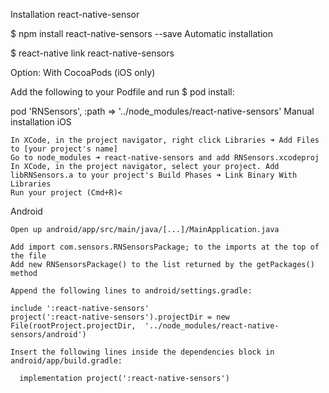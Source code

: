 Installation react-native-sensor

$ npm install react-native-sensors --save
Automatic installation

$ react-native link react-native-sensors

Option: With CocoaPods (iOS only)

Add the following to your Podfile and run $ pod install:

pod 'RNSensors', :path => '../node_modules/react-native-sensors'
Manual installation
iOS

    In XCode, in the project navigator, right click Libraries ➜ Add Files to [your project's name]
    Go to node_modules ➜ react-native-sensors and add RNSensors.xcodeproj
    In XCode, in the project navigator, select your project. Add libRNSensors.a to your project's Build Phases ➜ Link Binary With Libraries
    Run your project (Cmd+R)<

Android

    Open up android/app/src/main/java/[...]/MainApplication.java

    Add import com.sensors.RNSensorsPackage; to the imports at the top of the file
    Add new RNSensorsPackage() to the list returned by the getPackages() method

    Append the following lines to android/settings.gradle:

    include ':react-native-sensors'
    project(':react-native-sensors').projectDir = new File(rootProject.projectDir,  '../node_modules/react-native-sensors/android')

    Insert the following lines inside the dependencies block in android/app/build.gradle:

      implementation project(':react-native-sensors')

